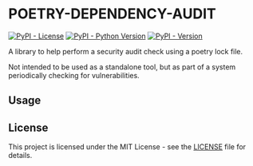 # POETRY-DEPENDENCY-AUDIT

[![PyPI - License](https://img.shields.io/pypi/l/poetry-dependency-audit)](https://pypi.org/project/poetry-dependency-audit/)
[![PyPI - Python Version](https://img.shields.io/python/required-version-toml?tomlFilePath=https%3A%2F%2Fraw.githubusercontent.com%2Fjeromediaz%2Fpoetry-dependency-audit%2Frefs%2Fheads%2Fmain%2Fpyproject.toml)](https://pypi.org/project/poetry-dependency-audit/)
[![PyPI - Version](https://img.shields.io/pypi/v/poetry-dependency-audit)](https://pypi.org/project/poetry-dependency-audit/)

A library to help perform a security audit check using a poetry lock file.

Not intended to be used as a standalone tool, but as part of a system
periodically checking for vulnerabilities.

## Usage


## License

This project is licensed under the MIT License - see the [LICENSE](https://github.com/jeromediaz/poetry-dependency-audit/blob/main/LICENSE) file for details.
